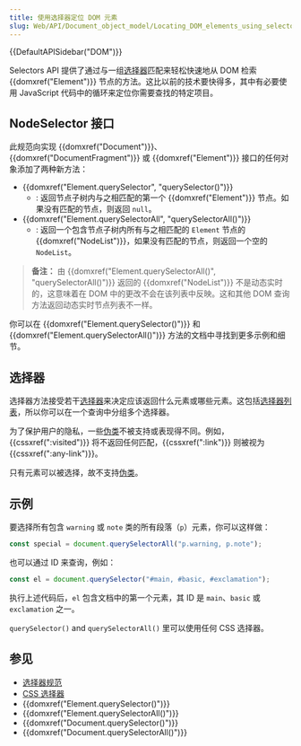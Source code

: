 ```yaml
---
title: 使用选择器定位 DOM 元素
slug: Web/API/Document_object_model/Locating_DOM_elements_using_selectors
---
```


{{DefaultAPISidebar("DOM")}}

Selectors API 提供了通过与一组[选择器](/zh-CN/docs/Web/CSS/CSS_Selectors)匹配来轻松快速地从 DOM 检索 {{domxref("Element")}} 节点的方法。这比以前的技术要快得多，其中有必要使用 JavaScript 代码中的循环来定位你需要查找的特定项目。

## NodeSelector 接口

此规范向实现 {{domxref("Document")}}、{{domxref("DocumentFragment")}} 或 {{domxref("Element")}} 接口的任何对象添加了两种新方法：

- {{domxref("Element.querySelector", "querySelector()")}}
  - : 返回节点子树内与之相匹配的第一个 {{domxref("Element")}} 节点。如果没有匹配的节点，则返回 `null`。
- {{domxref("Element.querySelectorAll", "querySelectorAll()")}}
  - : 返回一个包含节点子树内所有与之相匹配的 `Element` 节点的 {{domxref("NodeList")}}，如果没有匹配的节点，则返回一个空的 `NodeList`。

> **备注：** 由 {{domxref("Element.querySelectorAll()", "querySelectorAll()")}} 返回的 {{domxref("NodeList")}} 不是动态实时的，这意味着在 DOM 中的更改不会在该列表中反映。这和其他 DOM 查询方法返回动态实时节点列表不一样。

你可以在 {{domxref("Element.querySelector()")}} 和 {{domxref("Element.querySelectorAll()")}} 方法的文档中寻找到更多示例和细节。

## 选择器

选择器方法接受若干[选择器](/zh-CN/docs/Web/CSS/CSS_Selectors)来决定应该返回什么元素或哪些元素。这包括[选择器列表](/zh-CN/docs/Web/CSS/Selector_list)，所以你可以在一个查询中分组多个选择器。

为了保护用户的隐私，一些[伪类](/zh-CN/docs/Web/CSS/Pseudo-classes)不被支持或表现得不同。例如，{{cssxref(":visited")}} 将不返回任何匹配，{{cssxref(":link")}} 则被视为 {{cssxref(":any-link")}}。

只有元素可以被选择，故不支持[伪类](/zh-CN/docs/Web/CSS/Pseudo-classes)。

## 示例

要选择所有包含 `warning` 或 `note` 类的所有段落（`p`）元素，你可以这样做：

```js
const special = document.querySelectorAll("p.warning, p.note");
```

也可以通过 ID 来查询，例如：

```js
const el = document.querySelector("#main, #basic, #exclamation");
```

执行上述代码后，`el` 包含文档中的第一个元素，其 ID 是 `main`、`basic` 或 `exclamation` 之一。

`querySelector()` and `querySelectorAll()` 里可以使用任何 CSS 选择器。

## 参见

- [选择器规范](https://drafts.csswg.org/selectors/)
- [CSS 选择器](/zh-CN/docs/Web/CSS/CSS_Selectors)
- {{domxref("Element.querySelector()")}}
- {{domxref("Element.querySelectorAll()")}}
- {{domxref("Document.querySelector()")}}
- {{domxref("Document.querySelectorAll()")}}
